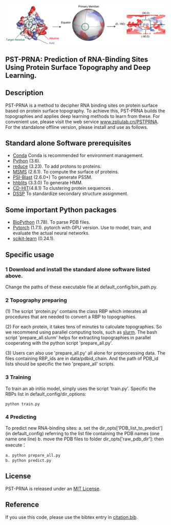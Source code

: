![PST](https://github.com/zpliulab/PST-PRNA/blob/main/img/pst.png)

## PST-PRNA: Prediction of RNA-Binding Sites Using Protein Surface Topography and Deep Learning.
## Description
PST-PRNA is a method to decipher RNA binding sites on protein surface based on protein surface topography. To achieve this, PST-PRNA builds the topographies and applies deep learning methods to learn from these. For convenient use, please visit the web service www.zpliulab.cn/PSTPRNA. For the standalone offline version, please install and use as follows.

## Standard alone Software prerequisites
* [Conda](https://docs.conda.io/en/latest/miniconda.html) Conda is recommended for environment management.
* [Python](https://www.python.org/) (3.6).
* [reduce](http://kinemage.biochem.duke.edu/software/reduce.php) (3.23). To add protons to proteins.
* [MSMS](http://mgltools.scripps.edu/packages/MSMS/) (2.6.1). To compute the surface of proteins.
* [PSI-Blast](https://blast.ncbi.nlm.nih.gov/) (2.6.0+) To generate PSSM.
* [hhblits](https://github.com/soedinglab/hh-suite) (3.3.0) To generate HMM.
* [CD-HIT](http://weizhong-lab.ucsd.edu/cd-hit/)(4.8.1) To clustering protein sequences .
* [DSSP](https://swift.cmbi.umcn.nl/gv/dssp/) To standardize secondary structure assignment.

## Some important Python packages
* [BioPython](https://github.com/biopython/biopython) (1.78). To parse PDB files.
* [Pytorch](https://pytorch.org/) (1.7.1). pytorch with GPU version. Use to model, train, and evaluate the actual neural networks.
* [scikit-learn](https://scikit-learn.org/) (0.24.1).

## Specific usage

### 1 Download and install the standard alone software listed above.
Change the paths of these executable file at default_config/bin_path.py.


### 2 Topography preparing

(1) The script 'protein.py' contains the class RBP which interates all procedures that are needed to convert a RBP to topographies.

(2) For each protein, it takes tens of minutes to calculate topographies. So we recommend using parallel computing tools, such as [slurm](https://slurm.schedmd.com/). The bash script 'prepare_all.slurm' helps for extracting topographies in parallel cooperating with the python script 'prepare_all.py'.

(3) Users can also use 'prepare_all.py' all alone for preprocessing data. The files containing RBP_ids are in data/pdbid_chain. And the path of PDB_id lists should be specific the two 'prepare_all' scripts.


### 3 Training
To train an ab initio model, simply uses the script 'train.py'. Specific the RBPs list in default_config/dir_options:
```
python train.py
```
### 4 Predicting
To predict new RNA-binding sites: a. set the dir_opts['PDB_list_to_predict'] (in default_config) referring to the list file containing the PDB names (one name one line) b. move the PDB files to folder dir_opts['raw_pdb_dir']:
then execute：
```
a. python prepare_all.py
b. python predict.py
```
## License
PST-PRNA is released under an [MIT License](LICENSE).
## Reference
If you use this code, please use the bibtex entry in [citation.bib](citation.bib).